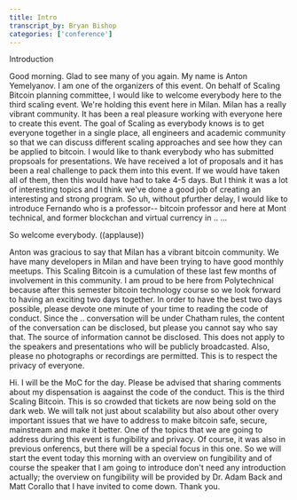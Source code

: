 ```yaml
---
title: Intro
transcript_by: Bryan Bishop
categories: ['conference']
---
```


Introduction

Good morning. Glad to see many of you again. My name is Anton Yemelyanov. I am one of the organizers of this event. On behalf of Scaling Bitcoin planning committee, I would like to welcome everybody here to the third scaling event. We're holding this event here in Milan. Milan has a really vibrant community. It has been a real pleasure working with everyone here to create this event. The goal of Scaling as everybody knows is to get everyone together in a single place, all engineers and academic community so that we can discuss different scaling approaches and see how they can be applied to bitcoin. I would like to thank everybody who has submitted propsoals for presentations. We have received a lot of proposals and it has been a real challenge to pack them into this event. If we would have taken all of them, then this would have had to take 4-5 days. But I think it was a lot of interesting topics and I think we've done a good job of creating an interesting and strong program. So uh, without pfurther delay, I would like to introduce Fernando who is a professor-- bitcoin professor and here at Mont technical, and former blockchan and virtual currency in .. ...

So welcome everybody. ((applause))

Anton was gracious to say that Milan has a vibrant bitcoin community. We have many developers in Milan and have been trying to have good monthly meetups. This Scaling Bitcoin is a cumulation of these last few months of involvement in this community. I am proud to be here from Polytechnical because after this semester bitcoin technology course so we look forward to having an exciting two days together. In order to have the best two days possible, please devote one minute of your time to reading the code of conduct. Since the .. conversation will be under Chatham rules, the content of the conversation can be disclosed, but please you cannot say who say that.  The source of information cannot be disclosed. This does not apply to the speakers and presentations who will be publicly broadcasted. Also, please no photographs or recordings are permitted. This is to respect the privacy of everyone.

Hi. I will be the MoC for the day. Please be advised that sharing comments about my dispensation is aagainst the code of the conduct. This is the third Scaling Bitcoin. This is so crowded that tickets are now being sold on the dark web. We will talk not just about scalability but also about other overy important issues that we have to address to make bitcoin safe, secure, mainstream and make it better. One of the topics that we are going to address during this event is fungibility and privacy. Of course, it was also in previous onferencs, but there will be a special focus in this one. So we will start the event today this morning with an overview on fungibility and of course the speaker that I am going to introduce don't need any introduction actually; the overview on fungibility will be provided by Dr. Adam Back and Matt Corallo that I have invited to come down. Thank you.



